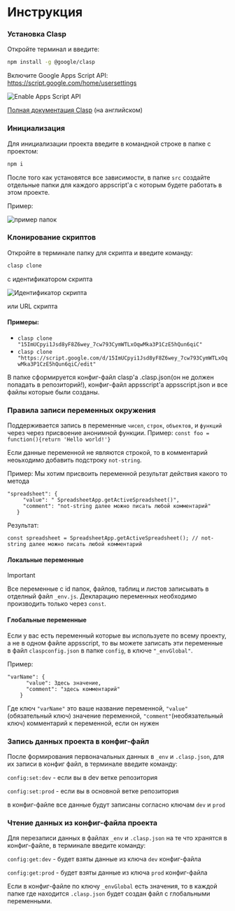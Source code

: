 #  Инструкция

### Установка Clasp

Откройте терминал и введите:
```sh
npm install -g @google/clasp
```

Включите Google Apps Script API: https://script.google.com/home/usersettings

![Enable Apps Script API](https://user-images.githubusercontent.com/744973/54870967-a9135780-4d6a-11e9-991c-9f57a508bdf0.gif)

[Полная документация Clasp](https://github.com/google/clasp) (на английском)

### Инициализация

Для инициализации проекта введите в командной строке в папке с проектом:
```sh
npm i 
```

После того как установятся все зависимости, в папке `src` создайте отдельные папки для каждого appscript'a с которым будете работать в этом проекте.

Пример:

![пример папок](https://github.com/helpexcel-pro/claspgittemplate/assets/101218004/19667cbf-8b10-4322-9328-04744481e303)

### Клонирование скриптов

Откройте в терминале папку для скрипта и введите команду:

```sh
clasp clone
```
с идентификатором скрипта

![Идентификатор скрипта](https://github.com/helpexcel-pro/claspgittemplate/assets/101218004/e922ad82-4b89-4eab-bbb2-de7dfba4689d)

или URL скрипта

#### Примеры:
- `clasp clone "15ImUCpyi1Jsd8yF8Z6wey_7cw793CymWTLxOqwMka3P1CzE5hQun6qiC"`
- `clasp clone "https://script.google.com/d/15ImUCpyi1Jsd8yF8Z6wey_7cw793CymWTLxOqwMka3P1CzE5hQun6qiC/edit"`

В папке сформируется конфиг-файл clasp'a .clasp.json(он не должен попадать в репозиторий!), конфиг-файл appsscript'a appsscript.json и все файлы которые были созданы.


### Правила записи переменных окружения

  Поддерживается запись в переменные `чисел`, `строк`, `объектов`, и `функций` через через присвоение анонимной функции. Пример: `const foo = function(){return 'Hello world!'}`

  Если данные переменной не являются строкой, то в комментарий неоьходимо добавить подстроку `not-string`. 
  
  Пример: Мы хотим присвоить переменной результат действия какого то метода
   ```
  "spreadsheet": {
        "value": " SpreadsheetApp.getActiveSpreadsheet()",
        "comment": "not-string далее можно писать любой комментарий"
      }
  ```
  Результат:
  ```
  const spreadsheet = SpreadsheetApp.getActiveSpreadsheet(); // not-string далее можно писать любой комментарий
  ```

  #### Локальные переменные
  >[!IMPORTANT]
  >Все переменные с id папок, файлов, таблиц и листов записывать в отделный файл `_env.js`. Декларацию переменных необходимо производить только через `const`. 

  #### Глобальные переменные

  Если у вас есть переменный которые вы используете по всему проекту, а не в одном файле appsscript, то вы можете записать эти переменные в файл `claspconfig.json` в папке `config`, в ключе `"_envGlobal"`.

  Пример:
  ```
  "varName": {
        "value": Здесь значение,
        "comment": "здесь комментарий"
      }
  ```

Где ключ `"varName"` это ваше название переменной, `"value"`(обязательный ключ) значение переменной, `"comment"`(необязательный ключ) комментарий к переменной, если он нужен


### Запись данных проекта в конфиг-файл

После формирования первоначальных данных в `_env` и `.clasp.json`, для их записи в конфиг файл, в терминале введите команду:

`config:set:dev` - если вы в dev ветке репозитория

`config:set:prod` - если вы в основной ветке репозитория

в конфиг-файле все данные будут записаны согласно ключам `dev` и `prod`

### Чтение данных из конфиг-файла проекта

Для перезаписи данных в файлах `_env` и `.clasp.json` на те что хранятся в конфиг-файле, в терминале введите команду:

`config:get:dev` - будет взяты данные из ключа `dev` конфиг-файла

`config:get:prod` - будет взяты данные из ключа `prod` конфиг-файла

Если в конфиг-файле по ключу `_envGlobal` есть значения, то в каждой папке где находится `.clasp.json` будет создан файл с глобальными переменными.
